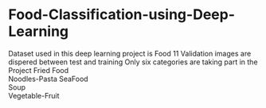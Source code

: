 # Food-Classification-using-Deep-Learning
Dataset used in this deep learning project is Food 11
Validation images are dispered between test and training 
Only six categories are taking part in the Project
Fried Food 	
Noodles-Pasta
SeaFood		
Soup		
Vegetable-Fruit	
